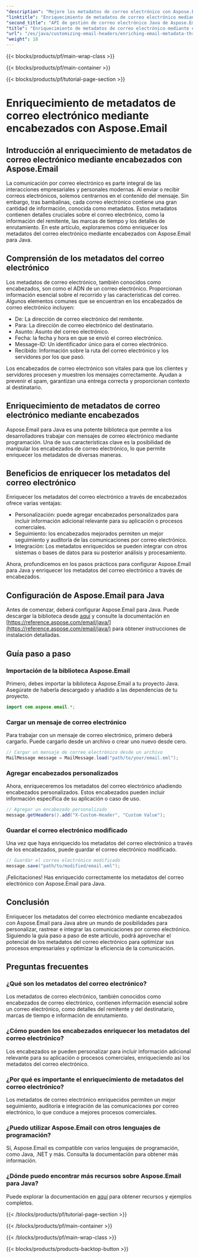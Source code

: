 ```yaml
---
"description": "Mejore los metadatos de correo electrónico con Aspose.Email para Java. Aprenda a enriquecer los encabezados de correo electrónico para un mejor seguimiento y personalización con Aspose.Email."
"linktitle": "Enriquecimiento de metadatos de correo electrónico mediante encabezados con Aspose.Email"
"second_title": "API de gestión de correo electrónico Java de Aspose.Email"
"title": "Enriquecimiento de metadatos de correo electrónico mediante encabezados con Aspose.Email"
"url": "/es/java/customizing-email-headers/enriching-email-metadata-through-headers/"
"weight": 18
---
```


{{< blocks/products/pf/main-wrap-class >}}

{{< blocks/products/pf/main-container >}}

{{< blocks/products/pf/tutorial-page-section >}}

# Enriquecimiento de metadatos de correo electrónico mediante encabezados con Aspose.Email


## Introducción al enriquecimiento de metadatos de correo electrónico mediante encabezados con Aspose.Email

La comunicación por correo electrónico es parte integral de las interacciones empresariales y personales modernas. Al enviar o recibir correos electrónicos, solemos centrarnos en el contenido del mensaje. Sin embargo, tras bambalinas, cada correo electrónico contiene una gran cantidad de información, conocida como metadatos. Estos metadatos contienen detalles cruciales sobre el correo electrónico, como la información del remitente, las marcas de tiempo y los detalles de enrutamiento. En este artículo, exploraremos cómo enriquecer los metadatos del correo electrónico mediante encabezados con Aspose.Email para Java.

## Comprensión de los metadatos del correo electrónico

Los metadatos de correo electrónico, también conocidos como encabezados, son como el ADN de un correo electrónico. Proporcionan información esencial sobre el recorrido y las características del correo. Algunos elementos comunes que se encuentran en los encabezados de correo electrónico incluyen:

- De: La dirección de correo electrónico del remitente.
- Para: La dirección de correo electrónico del destinatario.
- Asunto: Asunto del correo electrónico.
- Fecha: la fecha y hora en que se envió el correo electrónico.
- Message-ID: Un identificador único para el correo electrónico.
- Recibido: Información sobre la ruta del correo electrónico y los servidores por los que pasó.

Los encabezados de correo electrónico son vitales para que los clientes y servidores procesen y muestren los mensajes correctamente. Ayudan a prevenir el spam, garantizan una entrega correcta y proporcionan contexto al destinatario.

## Enriquecimiento de metadatos de correo electrónico mediante encabezados

Aspose.Email para Java es una potente biblioteca que permite a los desarrolladores trabajar con mensajes de correo electrónico mediante programación. Una de sus características clave es la posibilidad de manipular los encabezados de correo electrónico, lo que permite enriquecer los metadatos de diversas maneras.

## Beneficios de enriquecer los metadatos del correo electrónico

Enriquecer los metadatos del correo electrónico a través de encabezados ofrece varias ventajas:

- Personalización: puede agregar encabezados personalizados para incluir información adicional relevante para su aplicación o procesos comerciales.
- Seguimiento: los encabezados mejorados permiten un mejor seguimiento y auditoría de las comunicaciones por correo electrónico.
- Integración: Los metadatos enriquecidos se pueden integrar con otros sistemas o bases de datos para su posterior análisis y procesamiento.

Ahora, profundicemos en los pasos prácticos para configurar Aspose.Email para Java y enriquecer los metadatos del correo electrónico a través de encabezados.

## Configuración de Aspose.Email para Java

Antes de comenzar, deberá configurar Aspose.Email para Java. Puede descargar la biblioteca desde [aquí](https://releases.aspose.com/email/java/) y consulte la documentación en [https://reference.aspose.com/email/java/](https://reference.aspose.com/email/java/) para obtener instrucciones de instalación detalladas.

## Guía paso a paso

### Importación de la biblioteca Aspose.Email

Primero, debes importar la biblioteca Aspose.Email a tu proyecto Java. Asegúrate de haberla descargado y añadido a las dependencias de tu proyecto.

```java
import com.aspose.email.*;
```

### Cargar un mensaje de correo electrónico

Para trabajar con un mensaje de correo electrónico, primero deberá cargarlo. Puede cargarlo desde un archivo o crear uno nuevo desde cero.

```java
// Cargar un mensaje de correo electrónico desde un archivo
MailMessage message = MailMessage.load("path/to/your/email.eml");
```

### Agregar encabezados personalizados

Ahora, enriqueceremos los metadatos del correo electrónico añadiendo encabezados personalizados. Estos encabezados pueden incluir información específica de su aplicación o caso de uso.

```java
// Agregar un encabezado personalizado
message.getHeaders().add("X-Custom-Header", "Custom Value");
```

### Guardar el correo electrónico modificado

Una vez que haya enriquecido los metadatos del correo electrónico a través de los encabezados, puede guardar el correo electrónico modificado.

```java
// Guardar el correo electrónico modificado
message.save("path/to/modified/email.eml");
```

¡Felicitaciones! Has enriquecido correctamente los metadatos del correo electrónico con Aspose.Email para Java.

## Conclusión

Enriquecer los metadatos del correo electrónico mediante encabezados con Aspose.Email para Java abre un mundo de posibilidades para personalizar, rastrear e integrar las comunicaciones por correo electrónico. Siguiendo la guía paso a paso de este artículo, podrá aprovechar el potencial de los metadatos del correo electrónico para optimizar sus procesos empresariales y optimizar la eficiencia de la comunicación.

## Preguntas frecuentes

### ¿Qué son los metadatos del correo electrónico?

Los metadatos de correo electrónico, también conocidos como encabezados de correo electrónico, contienen información esencial sobre un correo electrónico, como detalles del remitente y del destinatario, marcas de tiempo e información de enrutamiento.

### ¿Cómo pueden los encabezados enriquecer los metadatos del correo electrónico?

Los encabezados se pueden personalizar para incluir información adicional relevante para su aplicación o procesos comerciales, enriqueciendo así los metadatos del correo electrónico.

### ¿Por qué es importante el enriquecimiento de metadatos del correo electrónico?

Los metadatos de correo electrónico enriquecidos permiten un mejor seguimiento, auditoría e integración de las comunicaciones por correo electrónico, lo que conduce a mejores procesos comerciales.

### ¿Puedo utilizar Aspose.Email con otros lenguajes de programación?

Sí, Aspose.Email es compatible con varios lenguajes de programación, como Java, .NET y más. Consulta la documentación para obtener más información.

### ¿Dónde puedo encontrar más recursos sobre Aspose.Email para Java?

Puede explorar la documentación en [aquí](https://reference.aspose.com/email/java/) para obtener recursos y ejemplos completos.

{{< /blocks/products/pf/tutorial-page-section >}}

{{< /blocks/products/pf/main-container >}}

{{< /blocks/products/pf/main-wrap-class >}}

{{< blocks/products/products-backtop-button >}}